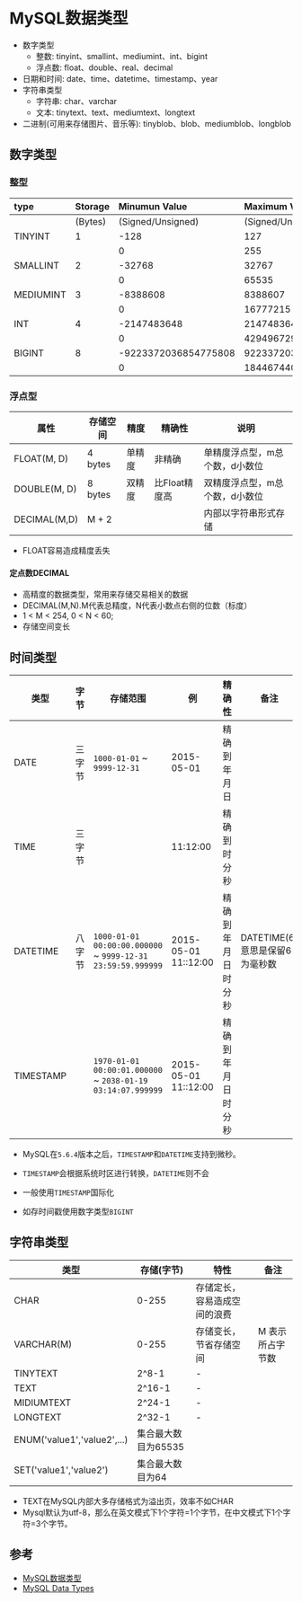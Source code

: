 # MySQL数据类型

- 数字类型
  - 整数: tinyint、smallint、mediumint、int、bigint
  - 浮点数: float、double、real、decimal
- 日期和时间: date、time、datetime、timestamp、year
- 字符串类型
  - 字符串: char、varchar
  - 文本: tinytext、text、mediumtext、longtext
- 二进制(可用来存储图片、音乐等): tinyblob、blob、mediumblob、longblob

## 数字类型

### 整型

| type      | Storage | Minumun Value        | Maximum Value        |
| :-------- | :------ | :------------------- | :------------------- |
|           | (Bytes) | (Signed/Unsigned)    | (Signed/Unsigned)    |
| TINYINT   | 1       | -128                 | 127                  |
|           |         | 0                    | 255                  |
| SMALLINT  | 2       | -32768               | 32767                |
|           |         | 0                    | 65535                |
| MEDIUMINT | 3       | -8388608             | 8388607              |
|           |         | 0                    | 16777215             |
| INT       | 4       | -2147483648          | 2147483647           |
|           |         | 0                    | 4294967295           |
| BIGINT    | 8       | -9223372036854775808 | 9223372036854775807  |
|           |         | 0                    | 18446744073709551615 |

### 浮点型

| 属性         | 存储空间 | 精度   | 精确性        | 说明                           |
| ------------ | -------- | ------ | ------------- | ------------------------------ |
| FLOAT(M, D)  | 4 bytes  | 单精度 | 非精确        | 单精度浮点型，m总个数，d小数位 |
| DOUBLE(M, D) | 8 bytes  | 双精度 | 比Float精度高 | 双精度浮点型，m总个数，d小数位 |
| DECIMAL(M,D) | M + 2    |        |               | 内部以字符串形式存储           |

- FLOAT容易造成精度丢失

#### 定点数DECIMAL

- 高精度的数据类型，常用来存储交易相关的数据
- DECIMAL(M,N).M代表总精度，N代表小数点右侧的位数（标度）
- 1 < M < 254, 0 < N < 60;
- 存储空间变长

## 时间类型

| 类型 | 字节 | 存储范围 | 例 | 精确性 | 备注 |
| ---- | ----  | ---- | ---- | ---- | ---- |
| DATE | 三字节 | `1000-01-01` ~ `9999-12-31` | 2015-05-01 | 精确到年月日 ||
| TIME | 三字节 |  | 11:12:00 | 精确到时分秒 ||
| DATETIME | 八字节 | `1000-01-01 00:00:00.000000` ~ `9999-12-31 23:59:59.999999` | 2015-05-01 11::12:00 | 精确到年月日时分秒 | DATETIME(6)意思是保留6为毫秒数|
| TIMESTAMP |  | `1970-01-01 00:00:01.000000` ~ `2038-01-19 03:14:07.999999` | 2015-05-01 11::12:00 | 精确到年月日时分秒 ||

- MySQL在`5.6.4`版本之后，`TIMESTAMP`和`DATETIME`支持到微秒。

- `TIMESTAMP`会根据系统时区进行转换，`DATETIME`则不会

    > 

- 一般使用`TIMESTAMP`国际化
- 如存时间戳使用数字类型`BIGINT`

## 字符串类型

| 类型 | 存储(字节) | 特性 | 备注 |
| ---- | ----  | ---- | ---- |
| CHAR | 0-255 | 存储定长，容易造成空间的浪费 |
| VARCHAR(M) | 0-255 | 存储变长，节省存储空间 | M 表示所占字节数 | 
| TINYTEXT | 2^8-1 | - | 
| TEXT | 2^16-1 | - | 
| MIDIUMTEXT | 2^24-1 | - | 
| LONGTEXT | 2^32-1 | - |
| ENUM('value1','value2',...) | 集合最大数目为65535 |  
| SET('value1','value2') | 集合最大数目为64 |

- TEXT在MySQL内部大多存储格式为溢出页，效率不如CHAR
- Mysql默认为utf-8，那么在英文模式下1个字符=1个字节，在中文模式下1个字符=3个字节。

## 参考

- [MySQL数据类型](https://github.com/jaywcjlove/handbook/blob/master/MySQL/MySQL%E6%95%B0%E6%8D%AE%E7%B1%BB%E5%9E%8B.md)
- [MySQL Data Types](http://www.mysqltutorial.org/mysql-data-types.aspx)